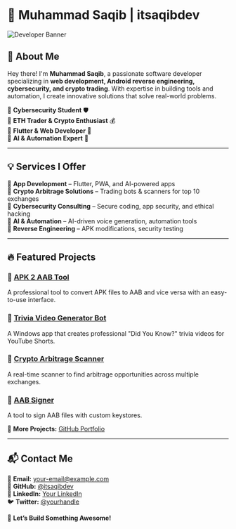 # 🚀 Muhammad Saqib | itsaqibdev

![Developer Banner](https://your-image-link.com)

## 👋 About Me
Hey there! I'm **Muhammad Saqib**, a passionate software developer specializing in **web development, Android reverse engineering, cybersecurity, and crypto trading**. With expertise in building tools and automation, I create innovative solutions that solve real-world problems.

🔹 **Cybersecurity Student** 🛡️  
🔹 **ETH Trader & Crypto Enthusiast** 💰  
🔹 **Flutter & Web Developer** 🚀  
🔹 **AI & Automation Expert** 🤖  

---

## 💡 Services I Offer

🔹 **App Development** – Flutter, PWA, and AI-powered apps  
🔹 **Crypto Arbitrage Solutions** – Trading bots & scanners for top 10 exchanges  
🔹 **Cybersecurity Consulting** – Secure coding, app security, and ethical hacking  
🔹 **AI & Automation** – AI-driven voice generation, automation tools  
🔹 **Reverse Engineering** – APK modifications, security testing  

---

## 🔥 Featured Projects

### **📌 [APK 2 AAB Tool](https://github.com/itsaqibdev/APK-2-AAB-Tool)**
A professional tool to convert APK files to AAB and vice versa with an easy-to-use interface.

### **📌 [Trivia Video Generator Bot](https://github.com/itsaqibdev/Trivia-Video-Generator-Bot)**
A Windows app that creates professional "Did You Know?" trivia videos for YouTube Shorts.

### **📌 [Crypto Arbitrage Scanner](https://github.com/itsaqibdev/Crypto-Arbitrage-Scanner)**
A real-time scanner to find arbitrage opportunities across multiple exchanges.

### **📌 [AAB Signer](https://github.com/itsaqibdev/AAB-Signer)**
A tool to sign AAB files with custom keystores.

📌 **More Projects:** [GitHub Portfolio](https://github.com/itsaqibdev)

---

## 📬 Contact Me

📧 **Email:** your-email@example.com  
🔗 **GitHub:** [@itsaqibdev](https://github.com/itsaqibdev)  
💼 **LinkedIn:** [Your LinkedIn](https://linkedin.com/in/yourprofile)  
🐦 **Twitter:** [@yourhandle](https://twitter.com/yourhandle)  

🚀 **Let’s Build Something Awesome!**
